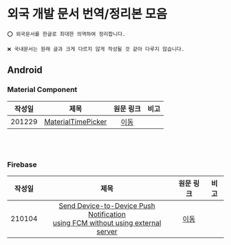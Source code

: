 # 외국 개발 문서 번역/정리본 모음
``` 
⭕ 외국문서를 한글로 최대한 의역하여 정리합니다.

❌ 국내문서는 원래 글과 크게 다르지 않게 작성될 것 같아 다루지 않습니다.
```

## Android

### Material Component

작성일 | 제목 | 원문 링크 | 비고
:---: | :---: | :---: | :---:
201229 | [MaterialTimePicker](android/material_component/201229_MaterialTimePicker.md) | [이동](https://blog.stylingandroid.com/materialtimepicker/?utm_source=feedburner&utm_medium=feed&utm_campaign=Feed%3A+StylingAndroid+%28Styling+Android%29) |

<br><br>

### Firebase

작성일 | 제목 | 원문 링크 | 비고
:---: | :---: | :---: | :---:
210104 | [Send Device-to-Device Push Notification<br> using FCM without using external server](android/firebase/210104_Send_Device-to-Device_Push_Notification_using_FCM_without_using_external_server.md) | [이동](https://medium.com/mindorks/send-device-to-device-push-notification-using-firebase-cloud-messaging-without-using-external-769476c79ffd) | 